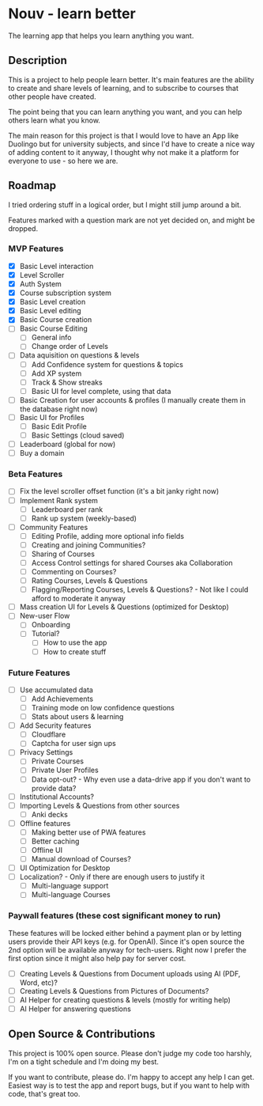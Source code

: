 # Nouv - learn better
The learning app that helps you learn anything you want.

## Description
This is a project to help people learn better.
It's main features are the ability to create and share levels of learning, and to subscribe to courses that other people have created.

The point being that you can learn anything you want, and you can help others learn what you know.

The main reason for this project is that I would love to have an App like Duolingo but for university subjects, and since I'd have to create a nice way of adding content to it anyway, I thought why not make it a platform for everyone to use - so here we are.

## Roadmap
I tried ordering stuff in a logical order, but I might still jump around a bit.

Features marked with a question mark are not yet decided on, and might be dropped.

### MVP Features
- [x] Basic Level interaction
- [x] Level Scroller
- [x] Auth System
- [x] Course subscription system
- [x] Basic Level creation
- [x] Basic Level editing
- [x] Basic Course creation
- [ ] Basic Course Editing
    - [ ] General info
    - [ ] Change order of Levels 
- [ ] Data aquisition on questions & levels
    - [ ] Add Confidence system for questions & topics
    - [ ] Add XP system
    - [ ] Track & Show streaks
    - [ ] Basic UI for level complete, using that data
- [ ] Basic Creation for user accounts & profiles (I manually create them in the database right now)
- [ ] Basic UI for Profiles
    - [ ] Basic Edit Profile
    - [ ] Basic Settings (cloud saved)
- [ ] Leaderboard (global for now)
- [ ] Buy a domain

### Beta Features
- [ ] Fix the level scroller offset function (it's a bit janky right now)
- [ ] Implement Rank system
    - [ ] Leaderboard per rank
    - [ ] Rank up system (weekly-based)
- [ ] Community Features
    - [ ] Editing Profile, adding more optional info fields
    - [ ] Creating and joining Communities?
    - [ ] Sharing of Courses
    - [ ] Access Control settings for shared Courses aka Collaboration
    - [ ] Commenting on Courses?
    - [ ] Rating Courses, Levels & Questions
    - [ ] Flagging/Reporting Courses, Levels & Questions? - Not like I could afford to moderate it anyway
- [ ] Mass creation UI for Levels & Questions (optimized for Desktop)
- [ ] New-user Flow
    - [ ] Onboarding
    - [ ] Tutorial?
        - [ ] How to use the app
        - [ ] How to create stuff

### Future Features
- [ ] Use accumulated data
    - [ ] Add Achievements
    - [ ] Training mode on low confidence questions
    - [ ] Stats about users & learning
- [ ] Add Security features
    - [ ] Cloudflare
    - [ ] Captcha for user sign ups
- [ ] Privacy Settings
    - [ ] Private Courses
    - [ ] Private User Profiles
    - [ ] Data opt-out? - Why even use a data-drive app if you don't want to provide data?
- [ ] Institutional Accounts?
- [ ] Importing Levels & Questions from other sources
    - [ ] Anki decks
- [ ] Offline features
    - [ ] Making better use of PWA features
    - [ ] Better caching
    - [ ] Offline UI
    - [ ] Manual download of Courses?
- [ ] UI Optimization for Desktop
- [ ] Localization? - Only if there are enough users to justify it
    - [ ] Multi-language support
    - [ ] Multi-language Courses

### Paywall features (these cost significant money to run)
These features will be locked either behind a payment plan or by letting users provide their API keys (e.g. for OpenAI).
Since it's open source the 2nd option will be available anyway for tech-users.
Right now I prefer the first option since it might also help pay for server cost.

- [ ] Creating Levels & Questions from Document uploads using AI (PDF, Word, etc)?
- [ ] Creating Levels & Questions from Pictures of Documents?
- [ ] AI Helper for creating questions & levels (mostly for writing help)
- [ ] AI Helper for answering questions

## Open Source & Contributions
This project is 100% open source. 
Please don't judge my code too harshly, I'm on a tight schedule and I'm doing my best.

If you want to contribute, please do. I'm happy to accept any help I can get.
Easiest way is to test the app and report bugs, but if you want to help with code, that's great too.

